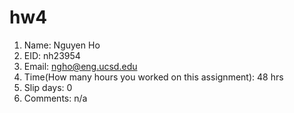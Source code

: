 # hw4

1. Name: Nguyen Ho
2. EID: nh23954
3. Email: ngho@eng.ucsd.edu
4. Time(How many hours you worked on this assignment): 48 hrs
5. Slip days: 0
6. Comments: n/a
